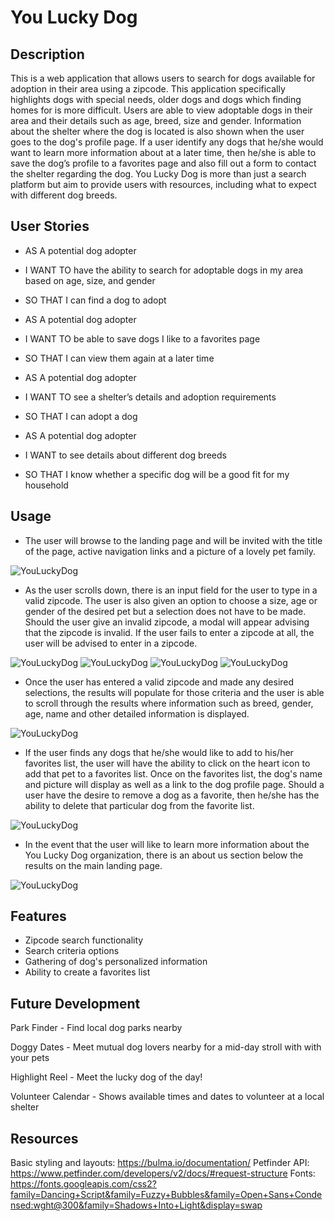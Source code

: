 # You Lucky Dog 


## Description

This is a web application that allows users to search for dogs available for adoption in their area using a zipcode. This application 
specifically highlights dogs with special needs, older dogs and dogs which finding homes for is more difficult. Users are able to view adoptable dogs in their area and their details such as age, breed, size and gender. Information about the shelter where the dog is located is also shown when the user goes to the dog's profile page.  If a user identify any dogs that he/she would want to learn more information about at a later time, then he/she is able to save the dog’s profile to a favorites page and also fill out a form to contact the shelter regarding the dog.  You Lucky Dog is more than just a search platform but aim to provide users with resources, including what to expect with different dog breeds.

## User Stories

- AS A potential dog adopter 
- I WANT TO have the ability to search for adoptable dogs in my area based on age, size, and gender 
- SO THAT I can find a dog to adopt

- AS A potential dog adopter 
- I WANT TO be able to save dogs I like to a favorites page 
- SO THAT I can view them again at a later time

- AS A potential dog adopter
- I WANT TO see a shelter’s details and adoption requirements 
- SO THAT I can adopt a dog

- AS A potential dog adopter 
- I WANT to see details about different dog breeds
- SO THAT I know whether a specific dog will be a good fit for my household

## Usage

- The user will browse to the landing page and will be invited with the title of the page, active navigation links and a picture of a lovely pet family.

![YouLuckyDog](assets/images/homepage.JPG)

- As the user scrolls down, there is an input field for the user to type in a valid zipcode. The user is also given an option to choose a size, age or gender of the desired pet but a selection does not have to be made. Should the user give an invalid zipcode, a modal will appear advising that the zipcode is invalid. If the user fails to enter a zipcode at all, the user will be advised to enter in a zipcode. 

![YouLuckyDog](assets/images/search.JPG)
![YouLuckyDog](assets/images/invalid.JPG)
![YouLuckyDog](assets/images/zipcode.JPG)
![YouLuckyDog](assets/images/search-criteria.JPG)

- Once the user has entered a valid zipcode and made any desired selections, the results will populate for those criteria and the user is able to scroll through the results where information such as breed, gender, age, name and other detailed information is displayed. 

![YouLuckyDog](assets/images/search-results.JPG)

- If the user finds any dogs that he/she would like to add to his/her favorites list, the user will have the ability to click on the heart icon to add that pet to a favorites list. Once on the favorites list, the dog's name and picture will display as well as a link to the dog profile page. Should a user have the desire to remove a dog as a favorite, then he/she has the ability to delete that particular dog from the favorite list. 

![YouLuckyDog](assets/images/saved-favorites.JPG)

- In the event that the user will like to learn more information about the You Lucky Dog organization, there is an about us section below the results on the main landing page. 

![YouLuckyDog](assets/images/aboutUs.JPG)


## Features

- Zipcode search functionality
- Search criteria options
- Gathering of dog's personalized information
- Ability to create a favorites list



## Future Development

Park Finder 
    - Find local dog parks nearby

Doggy Dates
    - Meet mutual dog lovers nearby for a mid-day stroll with with your pets

Highlight Reel
    - Meet the lucky dog of the day!

Volunteer Calendar
    - Shows available times and dates to volunteer at a local shelter

## Resources

Basic styling and layouts:  https://bulma.io/documentation/
Petfinder API: https://www.petfinder.com/developers/v2/docs/#request-structure
Fonts: https://fonts.googleapis.com/css2?family=Dancing+Script&family=Fuzzy+Bubbles&family=Open+Sans+Condensed:wght@300&family=Shadows+Into+Light&display=swap





